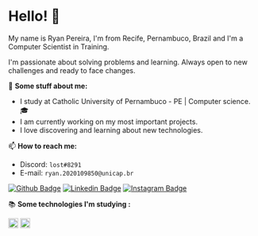 # Hello! 👋

My name is Ryan Pereira, I'm from Recife, Pernambuco, Brazil and I'm a Computer Scientist in Training. 

I'm passionate about solving problems and learning. Always open to new challenges and ready to face changes.

👦 **Some stuff about me:**
- I study at Catholic University of Pernambuco - PE | Computer science.🎓
- I am currently working on my most important projects.
- I love discovering and learning about new technologies.

📫 **How to reach me:**

- Discord: `lost#8291`
- E-mail: `ryan.2020109850@unicap.br`

[![Github Badge](https://img.shields.io/badge/-Github-000?style=flat-square&logo=Github&logoColor=white&link=https://github.com/ryanpereirax)](https://github.com/ryanpereirax) [![Linkedin Badge](https://img.shields.io/badge/-LinkedIn-blue?style=flat-square&logo=Linkedin&logoColor=white&link=https://www.linkedin.com/in/ryanpereiradev/)]( https://www.linkedin.com/in/ryanpereirax/) [![Instagram Badge](https://img.shields.io/badge/-Instagram-red?style=flat-square&logo=Instagram&logoColor=black&link=https://www.instagram.com/ryanpereirax/)]( https://www.instagram.com/ryanpereirax/) 

📚 **Some technologies I'm studying :**</h3></strong> 
</p>
<img height="20em" src="https://img.shields.io/badge/Java-ED8B00?style=for-the-badge&logo=java&logoColor=white"/> 
<img height="20em" src="https://img.shields.io/badge/Python-ED8B25?style=for-the-badge&logo=python&logoColor=black"/> 
                        
